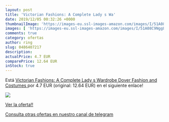 ```yaml
---
layout: post
title: 'Victorian Fashions: A Complete Lady s Wa'
date: 2019/12/05 00:32:26 +0000
thumbnailImage: 'https://images-eu.ssl-images-amazon.com/images/I/51A08C9NggL._SL200_.jpg'
images: [ 'https://images-eu.ssl-images-amazon.com/images/I/51A08C9NggL._SL200_.jpg' ]
comments: true
category: ofertas
author: ring
slug: 0486407217
description:
actualPrice: 4.7 EUR
comparePrice: 12.64 EUR
inStock: true
---
```


Está [Victorian Fashions: A Complete Lady s Wardrobe  Dover Fashion and Costumes ](https://www.amazon.com/dp/0486407217/?tag=redken08-20) por 4.7 EUR (original: 12.64 EUR) en el siguiente enlace!

[![](https://images-eu.ssl-images-amazon.com/images/I/51A08C9NggL._SL200_.jpg)](https://www.amazon.com/dp/0486407217/?tag=redken08-20)

[Ver la oferta!!](https://www.amazon.com/dp/0486407217/?tag=redken08-20)

[Consulta otras ofertas en nuestro canal de telegram](https://t.me/s/ofertas25)
